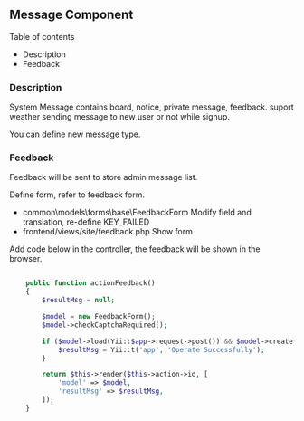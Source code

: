 Message Component
-----------

Table of contents

- Description
- Feedback

### Description

System Message contains board, notice, private message, feedback. suport weather sending message to new user or not while signup.

You can define new message type.

### Feedback

Feedback will be sent to store admin message list.

Define form, refer to feedback form.

- common\models\forms\base\FeedbackForm Modify field and translation, re-define KEY_FAILED
- frontend/views/site/feedback.php Show form

Add code below in the controller, the feedback will be shown in the browser.

```php

    public function actionFeedback()
    {
        $resultMsg = null;

        $model = new FeedbackForm();
        $model->checkCaptchaRequired();

        if ($model->load(Yii::$app->request->post()) && $model->create()) {
            $resultMsg = Yii::t('app', 'Operate Successfully');
        }

        return $this->render($this->action->id, [
            'model' => $model,
            'resultMsg' => $resultMsg,
        ]);
    }
```
